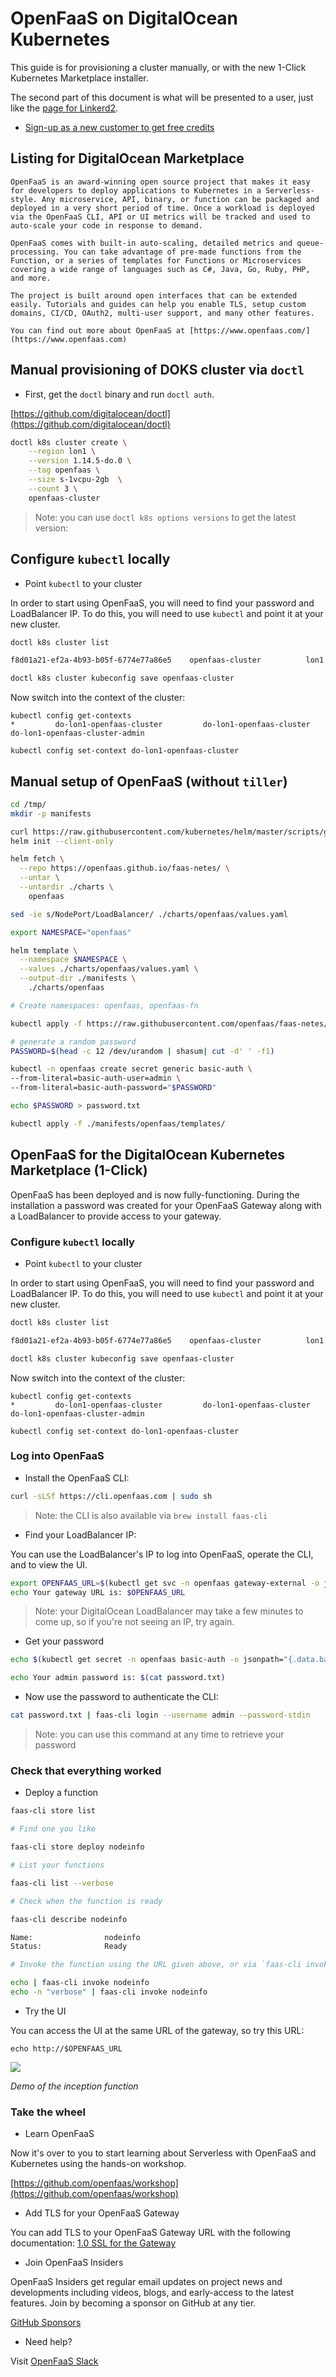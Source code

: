 # OpenFaaS on DigitalOcean Kubernetes

This guide is for provisioning a cluster manually, or with the new 1-Click Kubernetes Marketplace installer.

The second part of this document is what will be presented to a user, just like the [page for Linkerd2](https://marketplace.digitalocean.com/apps/linkerd-beta).

* [Sign-up as a new customer to get free credits](https://m.do.co/c/2962aa9e56a1)

## Listing for DigitalOcean Marketplace

```
OpenFaaS is an award-winning open source project that makes it easy for developers to deploy applications to Kubernetes in a Serverless-style. Any microservice, API, binary, or function can be packaged and deployed in a very short period of time. Once a workload is deployed via the OpenFaaS CLI, API or UI metrics will be tracked and used to auto-scale your code in response to demand.

OpenFaaS comes with built-in auto-scaling, detailed metrics and queue-processing. You can take advantage of pre-made functions from the Function, or a series of templates for Functions or Microservices covering a wide range of languages such as C#, Java, Go, Ruby, PHP, and more.

The project is built around open interfaces that can be extended easily. Tutorials and guides can help you enable TLS, setup custom domains, CI/CD, OAuth2, multi-user support, and many other features.

You can find out more about OpenFaaS at [https://www.openfaas.com/](https://www.openfaas.com)
```

## Manual provisioning of DOKS cluster via `doctl`

* First, get the `doctl` binary and run `doctl auth`.

[https://github.com/digitalocean/doctl](https://github.com/digitalocean/doctl)


```sh
doctl k8s cluster create \
    --region lon1 \
    --version 1.14.5-do.0 \
    --tag openfaas \
    --size s-1vcpu-2gb  \
    --count 3 \
    openfaas-cluster
```

> Note: you can use `doctl k8s options versions` to get the latest version:

## Configure `kubectl` locally

* Point `kubectl` to your cluster

In order to start using OpenFaaS, you will need to find your password and LoadBalancer IP. To do this, you will need to use `kubectl` and point it at your new cluster.

```sh
doctl k8s cluster list

f8d01a21-ef2a-4b93-b05f-6774e77a86e5    openfaas-cluster          lon1      1.14.5-do.0    running    openfaas-cluster-default-pool

doctl k8s cluster kubeconfig save openfaas-cluster

```

Now switch into the context of the cluster:

```
kubectl config get-contexts
*         do-lon1-openfaas-cluster         do-lon1-openfaas-cluster         do-lon1-openfaas-cluster-admin         

kubectl config set-context do-lon1-openfaas-cluster
```

## Manual setup of OpenFaaS (without `tiller`)

```sh
cd /tmp/
mkdir -p manifests

curl https://raw.githubusercontent.com/kubernetes/helm/master/scripts/get | bash
helm init --client-only

helm fetch \
  --repo https://openfaas.github.io/faas-netes/ \
  --untar \
  --untardir ./charts \
    openfaas

sed -ie s/NodePort/LoadBalancer/ ./charts/openfaas/values.yaml

export NAMESPACE="openfaas"

helm template \
  --namespace $NAMESPACE \
  --values ./charts/openfaas/values.yaml \
  --output-dir ./manifests \
    ./charts/openfaas

# Create namespaces: openfaas, openfaas-fn

kubectl apply -f https://raw.githubusercontent.com/openfaas/faas-netes/master/namespaces.yml

# generate a random password
PASSWORD=$(head -c 12 /dev/urandom | shasum| cut -d' ' -f1)

kubectl -n openfaas create secret generic basic-auth \
--from-literal=basic-auth-user=admin \
--from-literal=basic-auth-password="$PASSWORD"

echo $PASSWORD > password.txt

kubectl apply -f ./manifests/openfaas/templates/
```

## OpenFaaS for the DigitalOcean Kubernetes Marketplace (1-Click)

OpenFaaS has been deployed and is now fully-functioning. During the installation a password was created for your OpenFaaS Gateway along with a LoadBalancer to provide access to your gateway.

### Configure `kubectl` locally

* Point `kubectl` to your cluster

In order to start using OpenFaaS, you will need to find your password and LoadBalancer IP. To do this, you will need to use `kubectl` and point it at your new cluster.

```sh
doctl k8s cluster list

f8d01a21-ef2a-4b93-b05f-6774e77a86e5    openfaas-cluster          lon1      1.14.5-do.0    running    openfaas-cluster-default-pool

doctl k8s cluster kubeconfig save openfaas-cluster

```

Now switch into the context of the cluster:

```
kubectl config get-contexts
*         do-lon1-openfaas-cluster         do-lon1-openfaas-cluster         do-lon1-openfaas-cluster-admin         

kubectl config set-context do-lon1-openfaas-cluster
```

### Log into OpenFaaS

* Install the OpenFaaS CLI:

```sh
curl -sLSf https://cli.openfaas.com | sudo sh
```

> Note: the CLI is also available via `brew install faas-cli`

* Find your LoadBalancer IP:

You can use the LoadBalancer's IP to log into OpenFaaS, operate the CLI, and to view the UI.

```sh
export OPENFAAS_URL=$(kubectl get svc -n openfaas gateway-external -o jsonpath='{.status.loadBalancer.ingress[*].ip}'):8080
echo Your gateway URL is: $OPENFAAS_URL
```

>  Note: your DigitalOcean LoadBalancer may take a few minutes to come up, so if you're not seeing an IP, try again.

* Get your password

```sh
echo $(kubectl get secret -n openfaas basic-auth -o jsonpath="{.data.basic-auth-password}" | base64 --decode) > password.txt 

echo Your admin password is: $(cat password.txt)
```

* Now use the password to authenticate the CLI:

```sh
cat password.txt | faas-cli login --username admin --password-stdin
```

> Note: you can use this command at any time to retrieve your password

### Check that everything worked

* Deploy a function

```sh
faas-cli store list

# Find one you like

faas-cli store deploy nodeinfo

# List your functions

faas-cli list --verbose

# Check when the function is ready

faas-cli describe nodeinfo

Name:                nodeinfo
Status:              Ready

# Invoke the function using the URL given above, or via `faas-cli invoke`

echo | faas-cli invoke nodeinfo
echo -n "verbose" | faas-cli invoke nodeinfo
```

* Try the UI

You can access the UI at the same URL of the gateway, so try this URL:

```
echo http://$OPENFAAS_URL
```

![](https://github.com/openfaas/faas/raw/master/docs/inception.png)

*Demo of the inception function*

### Take the wheel

* Learn OpenFaaS

Now it's over to you to start learning about Serverless with OpenFaaS and Kubernetes using the hands-on workshop.

[https://github.com/openfaas/workshop](https://github.com/openfaas/workshop)

* Add TLS for your OpenFaaS Gateway

You can add TLS to your OpenFaaS Gateway URL with the following documentation: [1.0 SSL for the Gateway](https://docs.openfaas.com/reference/ssl/kubernetes-with-cert-manager/)

* Join OpenFaaS Insiders

OpenFaaS Insiders get regular email updates on project news and developments including videos, blogs, and early-access to the latest features. Join by becoming a sponsor on GitHub at any tier.

[GitHub Sponsors](https://github.com/users/alexellis/sponsorship)

* Need help?

Visit [OpenFaaS Slack](https://slack.openfaas.io/)
